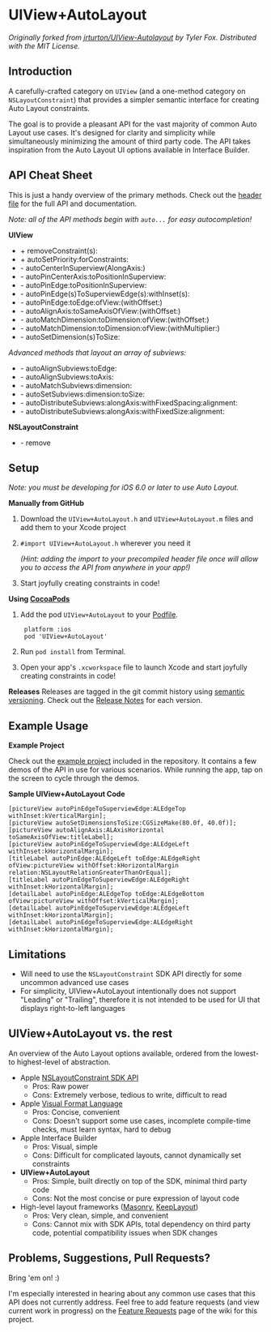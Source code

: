 UIView+AutoLayout
=================

*Originally forked from [jrturton/UIView-Autolayout](https://github.com/jrturton/UIView-Autolayout) by Tyler Fox. Distributed with the MIT License.*

Introduction
------------

A carefully-crafted category on `UIView` (and a one-method category on `NSLayoutConstraint`) that provides a simpler semantic interface for creating Auto Layout constraints.

The goal is to provide a pleasant API for the vast majority of common Auto Layout use cases. It's designed for clarity and simplicity while simultaneously minimizing the amount of third party code. The API takes inspiration from the Auto Layout UI options available in Interface Builder.

API Cheat Sheet
---------------

This is just a handy overview of the primary methods. Check out the [header file](https://github.com/smileyborg/UIView-AutoLayout/blob/master/Source/UIView%2BAutoLayout.h) for the full API and documentation.

*Note: all of the API methods begin with `auto...` for easy autocompletion!*

**UIView**

*	\+ removeConstraint(s):
*	\+ autoSetPriority:forConstraints:
*	\- autoCenterInSuperview(AlongAxis:)
*	\- autoPinCenterAxis:toPositionInSuperview:
*	\- autoPinEdge:toPositionInSuperview:
*	\- autoPinEdge(s)ToSuperviewEdge(s):withInset(s):
*	\- autoPinEdge:toEdge:ofView:(withOffset:)
*	\- autoAlignAxis:toSameAxisOfView:(withOffset:)
*	\- autoMatchDimension:toDimension:ofView:(withOffset:)
*	\- autoMatchDimension:toDimension:ofView:(withMultiplier:)
*	\- autoSetDimension(s)ToSize:

*Advanced methods that layout an array of subviews:*

*	\- autoAlignSubviews:toEdge:
*	\- autoAlignSubviews:toAxis:
*	\- autoMatchSubviews:dimension:
*	\- autoSetSubviews:dimension:toSize:
*	\- autoDistributeSubviews:alongAxis:withFixedSpacing:alignment:
*	\- autoDistributeSubviews:alongAxis:withFixedSize:alignment:

**NSLayoutConstraint**

*	\- remove

Setup
-----
*Note: you must be developing for iOS 6.0 or later to use Auto Layout.*

**Manually from GitHub**

1.	Download the `UIView+AutoLayout.h` and `UIView+AutoLayout.m` files and add them to your Xcode project
2.	`#import UIView+AutoLayout.h` wherever you need it

	*(Hint: adding the import to your precompiled header file once will allow you to access the API from anywhere in your app!)*
3.	Start joyfully creating constraints in code!

**Using [CocoaPods](http://cocoapods.org)**

1. Add the pod `UIView+AutoLayout` to your [Podfile](https://github.com/CocoaPods/CocoaPods/wiki/A-Podfile).

    	platform :ios
    	pod 'UIView+AutoLayout'

2. Run `pod install` from Terminal.
3. Open your app's `.xcworkspace` file to launch Xcode and start joyfully creating constraints in code!

**Releases**
Releases are tagged in the git commit history using [semantic versioning](http://semver.org). Check out the [Release Notes](https://github.com/smileyborg/UIView-AutoLayout/wiki/Release-Notes) for each version.

Example Usage
-------------

**Example Project**

Check out the [example project](https://github.com/smileyborg/UIView-AutoLayout/blob/master/Example/) included in the repository. It contains a few demos of the API in use for various scenarios. While running the app, tap on the screen to cycle through the demos.

**Sample UIView+AutoLayout Code**

	[pictureView autoPinEdgeToSuperviewEdge:ALEdgeTop withInset:kVerticalMargin];
	[pictureView autoSetDimensionsToSize:CGSizeMake(80.0f, 40.0f)];
	[pictureView autoAlignAxis:ALAxisHorizontal toSameAxisOfView:titleLabel];
	[pictureView autoPinEdgeToSuperviewEdge:ALEdgeLeft withInset:kHorizontalMargin];
	[titleLabel autoPinEdge:ALEdgeLeft toEdge:ALEdgeRight ofView:pictureView withOffset:kHorizontalMargin relation:NSLayoutRelationGreaterThanOrEqual];
	[titleLabel autoPinEdgeToSuperviewEdge:ALEdgeRight withInset:kHorizontalMargin];
	[detailLabel autoPinEdge:ALEdgeTop toEdge:ALEdgeBottom ofView:pictureView withOffset:kVerticalMargin];
	[detailLabel autoPinEdgeToSuperviewEdge:ALEdgeLeft withInset:kHorizontalMargin];
	[detailLabel autoPinEdgeToSuperviewEdge:ALEdgeRight withInset:kHorizontalMargin];

Limitations
-----------

*	Will need to use the `NSLayoutConstraint` SDK API directly for some uncommon advanced use cases
*	For simplicity, UIView+AutoLayout intentionally does not support "Leading" or "Trailing", therefore it is not intended to be used for UI that displays right-to-left languages

UIView+AutoLayout vs. the rest
------------------------------

An overview of the Auto Layout options available, ordered from the lowest- to highest-level of abstraction.

*	Apple [NSLayoutConstraint SDK API](https://developer.apple.com/library/ios/documentation/AppKit/Reference/NSLayoutConstraint_Class/NSLayoutConstraint/NSLayoutConstraint.html#//apple_ref/doc/uid/TP40010628-CH1-SW18)
 	*	Pros: Raw power
	*	Cons: Extremely verbose, tedious to write, difficult to read
*	Apple [Visual Format Language](http://developer.apple.com/library/ios/documentation/UserExperience/Conceptual/AutolayoutPG/Articles/formatLanguage.html)
	*	Pros: Concise, convenient
	*	Cons: Doesn't support some use cases, incomplete compile-time checks, must learn syntax, hard to debug
*	Apple Interface Builder
	*	Pros: Visual, simple
	* 	Cons: Difficult for complicated layouts, cannot dynamically set constraints	
*	**UIView+AutoLayout**
	*	Pros: Simple, built directly on top of the SDK, minimal third party code
	*	Cons: Not the most concise or pure expression of layout code
*	High-level layout frameworks ([Masonry](https://github.com/cloudkite/Masonry), [KeepLayout](https://github.com/iMartinKiss/KeepLayout))
	*	Pros: Very clean, simple, and convenient 
	*	Cons: Cannot mix with SDK APIs, total dependency on third party code, potential compatibility issues when SDK changes

Problems, Suggestions, Pull Requests?
-------------------------------------

Bring 'em on! :)

I'm especially interested in hearing about any common use cases that this API does not currently address. Feel free to add feature requests (and view current work in progress) on the [Feature Requests](https://github.com/smileyborg/UIView-AutoLayout/wiki/Feature-Requests) page of the wiki for this project.